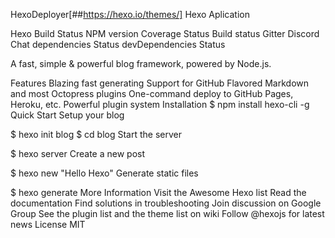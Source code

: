  HexoDeployer[##https://hexo.io/themes/]
Hexo  Aplication


Hexo
Build Status  NPM version Coverage Status Build status Gitter Discord Chat dependencies Status devDependencies Status

A fast, simple & powerful blog framework, powered by Node.js.

Features
Blazing fast generating
Support for GitHub Flavored Markdown and most Octopress plugins
One-command deploy to GitHub Pages, Heroku, etc.
Powerful plugin system
Installation
$ npm install hexo-cli -g
Quick Start
Setup your blog

$ hexo init blog
$ cd blog
Start the server

$ hexo server
Create a new post

$ hexo new "Hello Hexo"
Generate static files

$ hexo generate
More Information
Visit the Awesome Hexo list
Read the documentation
Find solutions in troubleshooting
Join discussion on Google Group
See the plugin list and the theme list on wiki
Follow @hexojs for latest news
License
MIT


